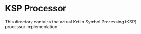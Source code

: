 # KSP Processor

This directory contains the actual Kotlin Symbol Processing (KSP) processor implementation.